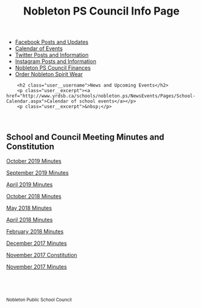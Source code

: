 <html lang="en"><head>
<meta http-equiv="content-type" content="text/html; charset=UTF-8">
  <meta charset="UTF-8">
  <meta name="viewport" content="width=device-width,initial-scale=1.0">
  <title>Nobleton PS Council Information Page</title>
  <meta name="description" content="Information for Nobleton PS">
  <link rel="stylesheet" href="Nobleton%20PS%20Council%20Information%20Page_files/font-awesome.css">
  <link rel="stylesheet" href="Nobleton%20PS%20Council%20Information%20Page_files/common.css">
  <link rel="stylesheet" href="Nobleton%20PS%20Council%20Information%20Page_files/component.css">
</head>
<body>
  
<header class="demo-header">
   <div class="container">
    <h1 class="demo-header__title">Nobleton PS Council Info Page</h1>
  </div>
</header>

<main class="demo-content">
  <div class="container">
    <nav class="demo-sub-nav">
      <ul class="demo-sub-nav__items">
        <li class="demo-sub-nav__item"><a href="https://www.facebook.com/nobletonpsschoolcouncil" target="_new" class="demo-sub-nav__link">Facebook Posts and  Updates</a></li>
        <li class="demo-sub-nav__item"><a href="http://www.yrdsb.ca/schools/nobleton.ps/NewsEvents/Pages/School-Calendar.aspx" target="_new" class="demo-sub-nav__link">Calendar of Events</a></li>
        <li class="demo-sub-nav__item"><a href="https://twitter.com/nbltnpscouncil" target="_new" class="demo-sub-nav__link">Twitter Posts and Information</a>
        </li><li class="demo-sub-nav__item"><a href="https://www.instagram.com/nobletonpscouncil/" target="_new" class="demo-sub-nav__link">Instagram Posts and Information</a></li>
         <li class="demo-sub-nav__item"><a href="https://docs.google.com/spreadsheets/d/1AnD7vF6arMfX7dOspB7r3l4DAxNlft8vS3d-osGb1kw/edit?usp=sharing" target="_new" class="demo-sub-nav__link">Nobleton PS Council Finances</a></li>
                <li class="demo-sub-nav__item"><a href="http://urstore.ca/schools/ca/ontario/nobleton/nobleton-public-school" target="_new" class="demo-sub-nav__link">Order Nobleton Spirit Wear</a></li>
      </ul>
    </nav>
  </div>


        <h2 class="user__username">News and Upcoming Events</h2>
        <p class="user__excerpt"><a href="http://www.yrdsb.ca/schools/nobleton.ps/NewsEvents/Pages/School-Calendar.aspx">Calendar of school events</a></p>
        <p class="user__excerpt">&nbsp;</p>
<p class="user__excerpt">&nbsp;</p>
</div>
    </div>
    <div class="user">
         <h2 class="user__username">School and Council Meeting Minutes and Constitution</h2>
         <p class="user__excerpt"><a href="https://docs.google.com/document/d/1-yHmV3JOGkHT_bFXAUEF9qQ5H6KZFcVaZNNyrSMTRBY/edit?usp=sharing">October 2019 Minutes</a></p>
         <p class="user__excerpt"><a href="https://docs.google.com/document/d/15WDI-pgd_o7NQcoTUJmIpDnI3HrGpVpDnWo5k7TQw_Q/edit?usp=sharing">September 2019 Minutes</a></p>
         <p class="user__excerpt"><a href="https://docs.google.com/document/d/101gkt5q-gG8rAG5o2tvDJGgiTLHKB7eScjcXjYOeYlo/edit?usp=sharing">April 2019 Minutes</a></p>
         <p class="user__excerpt"><a href="https://docs.google.com/document/d/101gkt5q-gG8rAG5o2tvDJGgiTLHKB7eScjcXjYOeYlo/edit?usp=sharing">October 2018 Minutes</a></p>
<p class="user__excerpt"><a href="https://docs.google.com/document/d/101gkt5q-gG8rAG5o2tvDJGgiTLHKB7eScjcXjYOeYlo/edit?usp=sharing">May 2018 Minutes</a></p>
        <p class="user__excerpt"><a href="https://docs.google.com/document/d/101gkt5q-gG8rAG5o2tvDJGgiTLHKB7eScjcXjYOeYlo/edit?usp=sharing">April 2018 Minutes</a></p>
         <p class="user__excerpt"><a href="https://docs.google.com/document/d/1RXpUBC8-5MFu2FH0grmJkeDNNiiLuBx1PsdB2W-4guc/edit?usp=sharing">February 2018 Minutes</a></p>
        <p class="user__excerpt"><a href="https://docs.google.com/document/d/19Uw5pnukqnwKZeyyr-W56dRZ1aE-FN-tLZdXYiyauak/edit?usp=sharing">December 2017  Minutes</a></p>
         <p class="user__excerpt"><a href="https://docs.google.com/document/d/1XHXzv0MsyrvAXhtuVVEjzRfHSiCb4TZw5npNxfLTeyg/edit?usp=sharing">November 2017 Constitution</a></p>
        <p class="user__excerpt"><a href="https://docs.google.com/document/d/1IUa57XSoz9SPtFZuZ1ZMSGW4iRyCCqtxwF7XUYS5gBg/edit?usp=sharing">November 2017 Minutes</a>      </p>
      </div>
    </div>
  </section>

  <section class="component__section">
    <h2 class="component__sub-title">&nbsp;</h2>
    
    
  </section>

</main>

<footer class="demo-footer">
  <div class="container">
    <small>Nobleton Public School Council</small>
  </div>
</footer>

</body></html>
